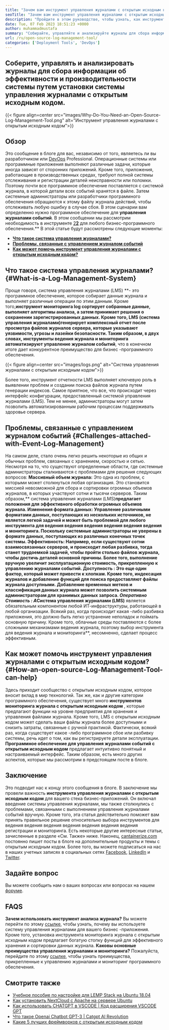 ```yaml
---
title: "Зачем вам инструмент управления журналами с открытым исходным кодом" 
seoTitle: "Зачем вам инструмент управления журналами с открытым исходным кодом" 
description: "Пройдите в этом руководстве, чтобы узнать, как инструмент управления журналами с открытым исходным кодом может принести вам пользу при сборе журналов и управлении вашим бизнес-программным обеспечением." 
date: Tue, 07 Feb 2023 18:51:23 +0000
author: muhammadmustafa
summary: "Собирайте, управляйте и анализируйте журналы для сбора информации об эффективности и производительности системы, установив систему управления журналами с открытым исходным кодом." 
url: /ru/open-source-log-management-tool/
categories: ['Deployment Tools', 'DevOps']
---
```


## Соберите, управлять и анализировать журналы для сбора информации об эффективности и производительности системы путем установки системы управления журналами с открытым исходным кодом.

{{< figure align=center src="images/Why-Do-You-Need-an-Open-Source-Log-Management-Tool.png" alt="Инструмент управления журналами с открытым исходным кодом">}}


## Обзор
Это сообщение в блоге для вас, независимо от того, являетесь ли вы разработчиком или [DevOps][1] Professional. Операционные системы или программные приложения выполняют различные задачи, которые иногда зависят от сторонних приложений. Кроме того, приложения, работающие в производственных средах, требуют полной системы отслеживания и регистрации деталей неисправности или поломки. Поэтому почти все программное обеспечение поставляется с системой журнала, в которой детали всех событий хранятся в файле. Затем системные администраторы или разработчики программного обеспечения обращаются к этому файлу журнала действий, чтобы отслеживать любую ошибку в случае сбоя. В этом сценарии вам определенно нужно программное обеспечение для **управления журналами событий**. В этом сообщении мы рассмотрим необходимость в инструменте [2]**[2]** для любого бизнес-программного обеспечения.**
В этой статье будут рассмотрены следующие моменты:
* [ **Что такое система управления журналами?** ][3]
* [ **Проблемы, связанные с управлением журналом событий** ][4]
* **[Как может помочь инструмент управления журналами с открытым исходным кодом?][5]** 

## Что такое система управления журналами? {#What-is-a-Log-Management-System}

Проще говоря, система управления журналами (LMS) **- это программное обеспечение, которое собирает данные журнала и выполняет различные операции по этим данным. Кроме того,**инструмент мониторинга log **сортирует собранные данные, выполняет алгоритмы анализа, а затем принимает решения о сохранении зарегистрированных данных. Кроме того,** LMS (система управления журналами)**генерирует комплексный отчет после просмотра файлов журналов сервера, которые указывают уязвимости, угрозы и лазейки безопасности. Таким образом, в двух словах, инструменты ведения журнала и мониторинга автоматизируют** управление журналом событий**, что в конечном итоге дает конкурентное преимущество для бизнес -программного обеспечения.

{{< figure align=center src="images/logs.png" alt="Система управления журналами с открытым исходным кодом">}}

Более того, инструмент отчетности LMS выполняет ключевую роль в выявлении проблем и создании поиска файлов журнала путем генерации индексов. Самое приятное, что все, что происходит через интерфейс конфигурации, предоставленный системой управления журналами (LMS). Тем не менее, администраторы могут затем позволить автоматизированным рабочим процессам поддерживать здоровье сервера.

## Проблемы, связанные с управлением журналом событий {#Challenges-attached-with-Event-Log-Management}

На самом деле, стало очень легко решить некоторые из общих и обычных проблем, связанных с хранением, скоростью и сетью. Несмотря на то, что существуют определенные области, где системные администраторы сталкиваются с проблемами для решения следующих вопросов:
**Массивный объем журнала:** Это одна из проблем, с которыми может столкнуться любая организация. Это становится миссией невозможной для сбора и сортировки огромных объемов журналов, в которых участвуют сотни и тысячи серверов. Таким образом,** система управления журналами (LMS)**предлагает положения для эффективного обработки огромных объемов журнала.
**Изменения формата данных:**  Управление различными форматами данных, поступающих из нескольких источников, не является легкой задачей и может быть проблемой для любого инструмента для ведения ведения ведения ведения ведения ведения и мониторинга. Поскольку системные администраторы не уверены в формате данных, поступающих из различных конечных точек системы.
**Эффективность:**  Например, если существуют сотни взаимосвязанных серверов, и происходит любая разбивка, тогда станет трудоемкой задачей, чтобы пройти столько файлов журнала, чтобы достичь деталей основной причины. Более того, выполнение вручную увеличит эксплуатационную стоимость, прикрепленную к управлению журналами событий.
**Доступность** : Это еще один фактор, который может привести к хлопкам. Кроме того, индексация журналов и добавление функций для поиска предоставляют файлы журнала доступными. Добавление временных метков и классификация данных журнала может позволить системным администраторам для хранимых данных запроса.
**Оперативно* ***Стоимость** : A**Система управления журналами (LMS)** является обязательным компонентом любой ИТ-инфраструктуры, работающей в любой организации. Всякий раз, когда происходит какая -либо разбивка приложения, это должно быть легко устранение неполадок и поймать основную причину. Кроме того, облачные среды поставляются с более сложными механизмами ведения журнала, поэтому выбор инструмента для ведения журнала и мониторинга**, несомненно, сделает процесс эффективным.

## Как может помочь инструмент управления журналами с открытым исходным кодом? {#How-an-open-source-Log-Management-Tool-can-help}

Здесь приходит сообщество с открытым исходным кодом, которое вносит вклад в мир технологий. Так же, как и другие категории программного обеспечения, существует много **инструментов мониторинга журнала с открытым исходным кодом** , которые предлагают функции на уровне предприятия для хранения и управления файлами журнала. Кроме того, LMS с открытым исходным кодом может сделать ваши файлы журнала более доступными и снизить затраты, связанные с ручной практикой.
Фактически, всякий раз, когда существует какое -либо программное сбое или разбивку системы, речь идет о том, как вы регистрируете детали эксплуатации. **Программное обеспечение для управления журналами событий с открытым исходным кодом** предлагает интуитивно понятный и настраиваемый интерфейс. Таким образом, есть много других аспектов, которые мы рассмотрим в предстоящем посте в блоге.

## Заключение
Это подводит нас к концу этого сообщения в блоге. В заключение мы провели важность **инструмента управления журналами с открытым исходным кодом** для вашего стека бизнес-приложений. Он включал введение системы управления журналами, мы также столкнулись с проблемами, связанными с выполнением управления журналами событий вручную. Кроме того, эта статья действительно поможет вам принять правильное решение относительно выбора инструментов для ведения ведения ведения ведения ведения ведения ведения регистрации и мониторинга. Есть некоторые другие интересные статьи, зачисленные в разделе «См. Также» ниже.
Наконец, [cantainerize.com][6] постоянно пишет посты в блоге на дополнительные продукты и темы с открытым исходным кодом. Более того, вы можете подписаться на нас в наших учетных записях в социальных сетях [Facebook][7], [LinkedIn][8] и [Twitter][9].

## Задайте вопрос
Вы можете сообщить нам о ваших вопросах или вопросах на нашем [форуме][10].

## FAQS
**Зачем использовать инструмент анализа журнала?** 
Вы можете перейти по этому [ссылке][3], чтобы узнать, почему вы используете систему управления журналами для вашего бизнес -приложения. Кроме того, установка инструмента мониторинга журнала с открытым исходным кодом предлагает богатую стопку функций для эффективного хранения и сортировки данных журнала.
**Каковы основные преимущества управления журналами и мониторинга?** 
Пожалуйста, перейдите по этому [ссылке][5], чтобы узнать преимущества, прикрепленные к управлению журналами и мониторинг программного обеспечения.

## Смотрите также
  * [Учебное пособие по настройке для LEMP Stack на Ubuntu 18.04][11]
  * [Как установить NextCloud с Apache на сервере Ubuntu][12]
  * [Как использовать CHATGPT в VSCODE | Код расширения VSCODE GPT][13]
  * [Что такое Openai Chatbot GPT-3 | Catgpt AI Revolution][14]
  * [Какие 5 лучших фреймворков с открытым исходным кодом][15]



[1]: https://products.containerize.com/devops/
[2]: https://products.containerize.com/
[3]: #What-is-a-Log-Management-System
[4]: #Challenges-attached-with-Event-Log-Management
[5]: #How-an-open-source-Log-Management-Tool-can-help
[6]: https://www.containerize.com/
[7]: https://web.facebook.com/containerize
[8]: https://www.linkedin.com/company/containerize/
[9]: https://twitter.com/containerize_co
[10]: https://forum.containerize.com/
[11]: https://blog.containerize.com/web-server-solution-stack/setup-tutorial-for-lemp-stack-on-ubuntu-18-04/
[12]: https://blog.containerize.com/backup-and-sync-software/how-to-install-nextcloud-with-apache-on-ubuntu-server/
[13]: https://blog.containerize.com/artificial-intelligence/how-to-use-chatgpt-in-vscode-the-vscode-extension-codegpt/
[14]: https://blog.containerize.com/artificial-intelligence/what-is-openai-chatbot-gpt-3-chatgpt-an-ai-revolution/
[15]: https://blog.containerize.com/artificial-intelligence/top-5-open-source-ai-frameworks/
